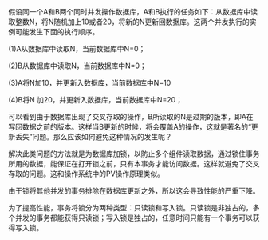 假设同一个A和B两个同时并发操作数据库，A和B执行的任务如下：从数据库中读取整数N，将N随机加上10或者20，将新的N更新回数据库。这两个并发执行的实例可能发生下面的执行顺序。
(1)A从数据库中读取N，当前数据库中N=0；
(2)B从数据库中读取N，当前数据库中N=0；
(3)A将N加10，并更新入数据库，当前数据库中N=10
(4)B将N 加20，并更新入数据库，当前数据库中N=20；
可以看到由于数据库出现了交叉存取的操作，B所读取的N是过期的版本，即A在写回数据之前的版本。这样当B更新的时候，将会覆盖A的操作，这就是著名的“更新丢失”问题。那么应该如何避免这种情况的发生呢？
解决此类问题的方法就是为数据库加锁，以防止多个组件读取数据，通过锁住事务所用的数据，能保证在打开锁之前，只有本事务才能访问数据。这样就避免了交叉存取的问题。这和操作系统中的PV操作原理类似。
由于锁将其他并发的事务排除在数据库更新之外，所以这会导致性能的严重下降。
为了提高性能，事务将锁分为两种类型：只读锁和写入锁。只读锁是非独占的，多个并发的事务都能获得只读锁；写入锁是独占的，任意时间只能有一个事务可以获得写入锁。